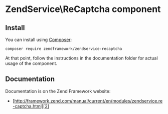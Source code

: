 # ZendService\ReCaptcha component

## Install

You can install using [Composer][1]:

```
composer require zendframework/zendservice-recaptcha
```

At that point, follow the instructions in the documentation folder for actual
usage of the component.

## Documentation

Documentation is on the Zend Framework website:

- [http://framework.zend.com/manual/current/en/modules/zendservice.re-captcha.html][2]


[1]: https://getcomposer.org/download/
[2]: http://framework.zend.com/manual/current/en/modules/zendservice.re-captcha.html
